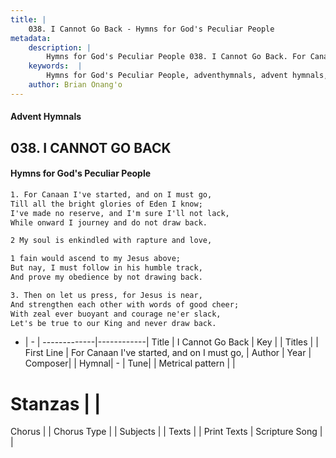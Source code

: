 ```yaml
---
title: |
    038. I Cannot Go Back - Hymns for God's Peculiar People
metadata:
    description: |
        Hymns for God's Peculiar People 038. I Cannot Go Back. For Canaan I've started, and on I must go, Till all the bright glories of Eden I know; I've made no reserve, and I'm sure I'll not lack, While onward I journey and do not draw back.  
    keywords:  |
        Hymns for God's Peculiar People, adventhymnals, advent hymnals, I Cannot Go Back, For Canaan I've started, and on I must go,. 
    author: Brian Onang'o
---
```

#### Advent Hymnals
## 038. I CANNOT GO BACK
####  Hymns for God's Peculiar People
```txt
1. For Canaan I've started, and on I must go,
Till all the bright glories of Eden I know;
I've made no reserve, and I'm sure I'll not lack,
While onward I journey and do not draw back.

2 My soul is enkindled with rapture and love,

1 fain would ascend to my Jesus above;
But nay, I must follow in his humble track,
And prove my obedience by not drawing back.

3. Then on let us press, for Jesus is near,
And strengthen each other with words of good cheer;
With zeal ever buoyant and courage ne'er slack,
Let's be true to our King and never draw back.


```
- |   -  |
-------------|------------|
Title | I Cannot Go Back |
Key |  |
Titles |  |
First Line | For Canaan I've started, and on I must go, |
Author | 
Year | 
Composer|  |
Hymnal|  - |
Tune|  |
Metrical pattern | |
# Stanzas |  |
Chorus |  |
Chorus Type |  |
Subjects |  |
Texts |  |
Print Texts | 
Scripture Song |  |
    
